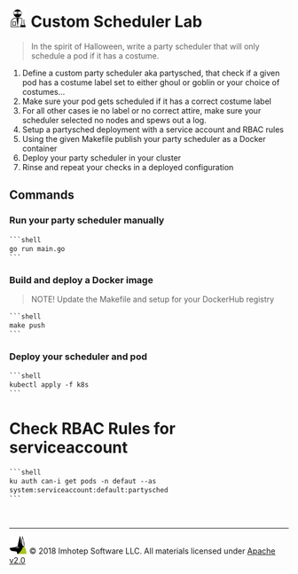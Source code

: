 # <img src="../assets/lab.png" width="32" height="auto"/> Custom Scheduler Lab

> In the spirit of Halloween, write a party scheduler that will only schedule
> a pod if it has a costume.

1. Define a custom party scheduler aka partysched, that check if a given pod
   has a costume label set to either ghoul or goblin or your choice of costumes...
2. Make sure your pod gets scheduled if it has a correct costume label
3. For all other cases ie no label or no correct attire, make sure your scheduler
   selected no nodes and spews out a log.
4. Setup a partysched deployment with a service account and RBAC rules
5. Using the given Makefile publish your party scheduler as a Docker container
6. Deploy your party scheduler in your cluster
7. Rinse and repeat your checks in a deployed configuration

## Commands

### Run your party scheduler manually

    ```shell
    go run main.go
    ```

### Build and deploy a Docker image

  > NOTE! Update the Makefile and setup for your DockerHub registry

    ```shell
    make push
    ```

### Deploy your scheduler and pod

    ```shell
    kubectl apply -f k8s
    ```

# Check RBAC Rules for serviceaccount

    ```shell
    ku auth can-i get pods -n defaut --as system:serviceaccount:default:partysched
    ```

<br/>

---
<img src="../assets/imhotep_logo.png" width="32" height="auto"/> © 2018 Imhotep Software LLC.
All materials licensed under [Apache v2.0](http://www.apache.org/licenses/LICENSE-2.0)
